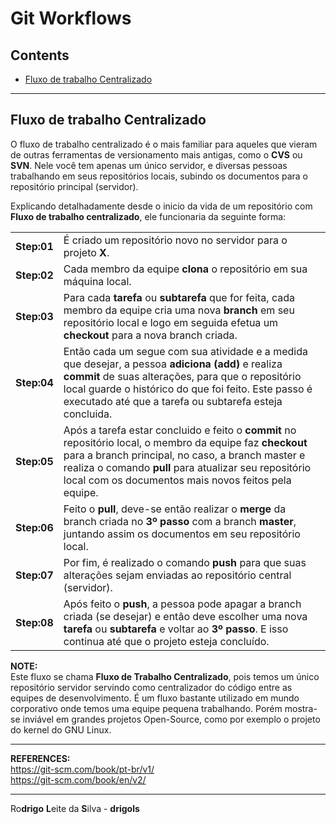 # Git Workflows

## Contents

 - [Fluxo de trabalho Centralizado](#ftc)

---

<div id="ftc"></div>

## Fluxo de trabalho Centralizado

O fluxo de trabalho centralizado é o mais familiar para aqueles que vieram de outras ferramentas de versionamento mais antigas, como o **CVS** ou **SVN**. Nele você tem apenas um único servidor, e diversas pessoas trabalhando em seus repositórios locais, subindo os documentos para o repositório principal (servidor).

Explicando detalhadamente desde o inicio da vida de um repositório com **Fluxo de trabalho centralizado**, ele funcionaria da seguinte forma:  

<table>
  <tr>
    <td>
      <strong>Step:01</strong>
    </td>
    <td>
      É criado um repositório novo no servidor para o projeto <strong>X</strong>.
    </td>
  </tr>
  <tr>
    <td>
      <strong>Step:02</strong>
    </td>
    <td>
      Cada membro da equipe <strong>clona</strong> o repositório em sua máquina local.
    </td>
  </tr>
  <tr>
    <td>
      <strong>Step:03</strong>
    </td>
    <td>
      Para cada <strong>tarefa</strong> ou <strong>subtarefa</strong> que for feita, cada membro da equipe cria uma nova <strong>branch</strong> em seu repositório local e logo em seguida efetua um <strong>checkout</strong> para a nova branch criada.
    </td>
  </tr>  
  <tr>
    <td>
      <strong>Step:04</strong>
    </td>
    <td>
      Então cada um segue com sua atividade e a medida que desejar, a pessoa <strong>adiciona (add)</strong> e realiza <strong>commit</strong> de suas alterações, para que o repositório local guarde o histórico do que foi feito. Este passo é executado até que a tarefa ou subtarefa esteja concluida.
    </td>
  </tr>
  <tr>
    <td>
      <strong>Step:05</strong>
    </td>
    <td>
      Após a tarefa estar concluido e feito o <strong>commit</strong> no repositório local, o membro da equipe faz <strong>checkout</strong> para a branch principal, no caso, a </strong>branch master</strong> e realiza o comando <strong>pull</strong> para atualizar seu repositório local com os documentos mais novos feitos pela equipe.
    </td>
  </tr>
  <tr>
    <td>
      <strong>Step:06</strong>
    </td>
    <td>
      Feito o <strong>pull</strong>, deve-se então realizar o <strong>merge</strong> da branch criada no <strong>3º passo</strong> com a branch <strong>master</strong>, juntando assim os documentos em seu repositório local.
    </td>
  </tr>
  <tr>
    <td>
      <strong>Step:07</strong>
    </td>
    <td>
      Por fim, é realizado o comando <strong>push</strong> para que suas alterações sejam enviadas ao repositório central (servidor).
    </td>
  </tr>
  <tr>
    <td>
      <strong>Step:08</strong>
    </td>
    <td>
      Após feito o <strong>push</strong>, a pessoa pode apagar a branch criada (se desejar) e então deve escolher uma nova <strong>tarefa</strong> ou <strong>subtarefa</strong> e voltar ao <strong>3º passo</strong>. E isso continua até que o projeto esteja concluído.
    </td>
  </tr>
</table>

**NOTE:**  
Este fluxo se chama **Fluxo de Trabalho Centralizado**, pois temos um único repositório servidor servindo como centralizador do código entre as equipes de desenvolvimento. É um fluxo bastante utilizado em mundo corporativo onde temos uma equipe pequena trabalhando. Porém mostra-se inviável em grandes projetos Open-Source, como por exemplo o projeto do kernel do GNU Linux.

---

**REFERENCES:**  
https://git-scm.com/book/pt-br/v1/  
https://git-scm.com/book/en/v2/  

---

Ro**drigo** **L**eite da **S**ilva - **drigols**
